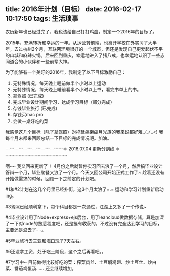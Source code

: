 title: 2016年计划（目标）
date: 2016-02-17 10:17:50
tags: 生活琐事
---
农历新年也已经过完了，我也该给自己打打鸡血，制定一个2016年的目标了。
<!-- more -->
2015年，充满转折和幸运的一年。从运营转前端，也离开学校在外实习了大半年，去过杭州2个月，互联网环境很好的一个城市，但还是发现自己更爱起伏不平的山城和麻辣火锅。后来回到重庆，幸运地进入了猪八戒，也幸运地认识了一些志同道合的小伙伴和一些前辈大神。

为了能够有一个美好的2016年，我制定了以下目标激励自己：

1. 无特殊情况，每天晚上睡前做半个小时以上运动 
2. 无特殊情况，每天晚上睡前看半个小时以上书，看完书单上的书。
3. 拿驾照 (已完成)
4. 完成毕业设计期间学习，达成学习目标（部分完成）
5. 存钱毕业旅行 (已完成)
6. 存钱买mac pro
7. 会做一桌好吃的菜 

我感觉这几个目标（除了拿驾照）对拖延癌懒癌月光族的我来说都好难..(ノ_<)
我每个月末都来回顾总结一下目标的完成情况吧。加油。

┄┅┄┅┄┅┄┅┄┅┄┅┅＊     2016.07.04 更新分割线         ＊┄┅┄┅┄┅┄┅┄┅┄┅┄┅

啊~~ 我又回来更新了！
4月份之后就暂停实习回去浪了一个月，然后搞毕业设计答辩一个月，毕业聚餐又浪了一个月。今天又回公司开始正式工作了~
趁着还没有开始做需求的时候，回顾一下之前定的计划吧。

#1和#2计划在这几个月里已经扑街，这3个月太浪了=.= 运动和学习计划重新启动ing。

#3驾照已经顺利拿下，每个科目都是一次通过，江湖上又多了一个传说~ 

#4毕业设计用了Node+express+ejs后台，用了leancloud做数据存储，算是加深了一下对node的熟悉程度吧，还是挺有收获的，不过没有完全达到学习的目标，主要还是浪去了- -。

#5毕业旅行去三亚和海口玩了7天左右。

#6还没拿工资，处于吃土阶段，这个之后再看吧。。

#7学习中~ 目前做得比较好吃的菜：榨菜肉丝、土豆焖鸡翅、炒土豆丝、炒白菜、番茄鸡蛋汤…… 还会继续增加。



